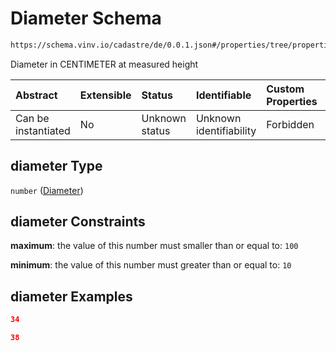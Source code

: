 # Diameter Schema

```txt
https://schema.vinv.io/cadastre/de/0.0.1.json#/properties/tree/properties/crown/properties/dimensions/items/properties/diameter
```

Diameter in CENTIMETER at measured height

| Abstract            | Extensible | Status         | Identifiable            | Custom Properties | Additional Properties | Access Restrictions | Defined In                                                                                                                 |
| :------------------ | :--------- | :------------- | :---------------------- | :---------------- | :-------------------- | :------------------ | :------------------------------------------------------------------------------------------------------------------------- |
| Can be instantiated | No         | Unknown status | Unknown identifiability | Forbidden         | Allowed               | none                | [dereferenced.doc.json\*](../../../../../../vinv-schemas/vinv-tree/out/0.0.1/dereferenced.doc.json "open original schema") |

## diameter Type

`number` ([Diameter](dereferenced-properties-individual-tree-properties-crown-properties-crown-dimensions-diameter-at-height-properties-diameter.md))

## diameter Constraints

**maximum**: the value of this number must smaller than or equal to: `100`

**minimum**: the value of this number must greater than or equal to: `10`

## diameter Examples

```json
34
```

```json
38
```
